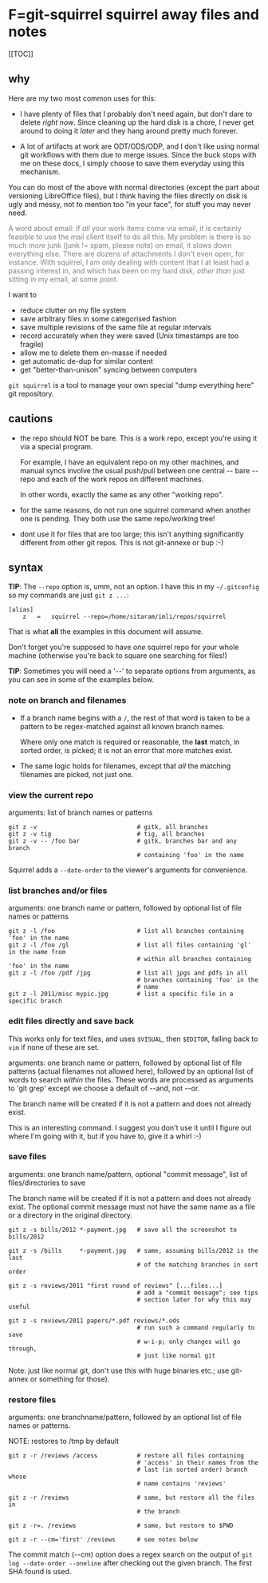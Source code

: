 # F=git-squirrel squirrel away files and notes

[[TOC]]

## why

Here are my two most common uses for this:

  * I have plenty of files that I probably don't need again, but don't dare to
    delete *right now*.  Since cleaning up the hard disk is a chore, I never
    get around to doing it *later* and they hang around pretty much forever.

  * A lot of artifacts at work are ODT/ODS/ODP, and I don't like using normal
    git workflows with them due to merge issues.  Since the buck stops with me
    on these docs, I simply choose to save them everyday using this mechanism.

You can do most of the above with normal directories (except the part about
versioning LibreOffice files), but I think having the files directly on disk
is ugly and messy, not to mention too "in your face", for stuff you may never
need.

<font color="gray">A word about email: if *all* your work items come via
email, it is certainly feasible to use the mail client itself to do all this.
My problem is there is so much *more* junk (junk != spam, please note) on
email, it slows down everything else.  There are dozens of attachments I don't
even open, for instance.  With squirrel, I am only dealing with content that I
at least had a passing interest in, and which has been on my hard disk, *other
than* just sitting in my email, at some point.</font>

I want to

  * reduce clutter on my file system
  * save arbitrary files in some categorised fashion
  * save multiple revisions of the same file at regular intervals
  * record accurately when they were saved (Unix timestamps are too fragile)
  * allow me to delete them en-masse if needed
  * get automatic de-dup for similar content
  * get "better-than-unison" syncing between computers

`git squirrel` is a tool to manage your own special "dump everything here" git
repository.

## cautions

  * the repo should NOT be bare.  This *is* a work repo, except you're using
    it via a special program.

    For example, I have an equivalent repo on my other machines, and manual
    syncs involve the usual push/pull between one central -- bare -- repo and
    each of the work repos on different machines.

    In other words, exactly the same as any other "working repo".

  * for the same reasons, do not run one squirrel command when another one is
    pending.  They both use the same repo/working tree!

  * dont use it for files that are too large; this isn't anything
    significantly different from other git repos.  This is not git-annexe or
    bup :-)

## syntax

**TIP**: The `--repo` option is, umm, not an option.  I have this in my
`~/.gitconfig` so my commands are just `git z ...`:

    [alias]
        z   =   squirrel --repo=/home/sitaram/imli/repos/squirrel

That is what **all** the examples in this document will assume.

Don't forget you're supposed to have *one* squirrel repo for your whole
machine (otherwise you're back to square one searching for files!)

**TIP**: Sometimes you will need a '--' to separate options from arguments, as
you can see in some of the examples below.

### note on branch and filenames

  * If a branch name begins with a `/`, the rest of that word is taken to be a
    pattern to be regex-matched against all known branch names.

    Where only one match is required or reasonable, the **last** match, in
    sorted order, is picked; it is not an error that more matches exist.

  * The same logic holds for filenames, except that *all* the matching
    filenames are picked, not just one.

### view the current repo

arguments: list of branch names or patterns

    git z -v                            # gitk, all branches
    git z -v tig                        # tig, all branches
    git z -v -- /foo bar                # gitk, branches bar and any branch
                                        # containing 'foo' in the name

Squirrel adds a `--date-order` to the viewer's arguments for convenience.

### list branches and/or files

arguments: one branch name or pattern, followed by optional list of file names
or patterns

    git z -l /foo                       # list all branches containing 'foo' in the name
    git z -l /foo /gl                   # list all files containing 'gl' in the name from
                                        # within all branches containing 'foo' in the name
    git z -l /foo /pdf /jpg             # list all jpgs and pdfs in all
                                        # branches containing 'foo' in the
                                        # name
    git z -l 2011/misc mypic.jpg        # list a specific file in a specific branch

### edit files directly and save back

This works only for text files, and uses `$VISUAL`, then `$EDITOR`, falling
back to `vim` if none of these are set.

arguments: one branch name or pattern, followed by optional list of file
patterns (actual filenames not allowed here), followed by an optional list of
words to search *within* the files.  These words are processed as arguments to
'git grep' except we choose a default of --and, not --or.

The branch name will be created if it is not a pattern and does not already
exist.

This is an interesting command.  I suggest you don't use it until I figure out
where I'm going with it, but if you have to, give it a whirl :-)

### save files

arguments: one branch name/pattern, optional "commit message", list of
files/directories to save

The branch name will be created if it is not a pattern and does not already
exist.  The optional commit message must not have the same name as a file or a
directory in the original directory.

    git z -s bills/2012 *-payment.jpg   # save all the screenshot to bills/2012

    git z -s /bills     *-payment.jpg   # same, assuming bills/2012 is the last
                                        # of the matching branches in sort order

    git z -s reviews/2011 "first round of reviews" [...files...]
                                        # add a "commit message"; see tips
                                        # section later for why this may useful

    git z -s reviews/2011 papers/*.pdf reviews/*.ods
                                        # run such a command regularly to save
                                        # w-i-p; only changes will go through,
                                        # just like normal git

Note: just like normal git, don't use this with huge binaries etc.; use
git-annex or something for those).

### restore files

arguments: one branchname/pattern, followed by an optional list of file names
or patterns.

NOTE: restores to /tmp by default

    git z -r /reviews /access           # restore all files containing
                                        # 'access' in their names from the
                                        # last (in sorted order) branch whose
                                        # name contains 'reviews'

    git z -r /reviews                   # same, but restore all the files in
                                        # the branch

    git z -r=. /reviews                 # same, but restore to $PWD

    git z -r --cm='first' /reviews      # see notes below

The commit match (--cm) option does a regex search on the output of `git log
--date-order --oneline` after checking out the given branch.  The first SHA
found is used.
